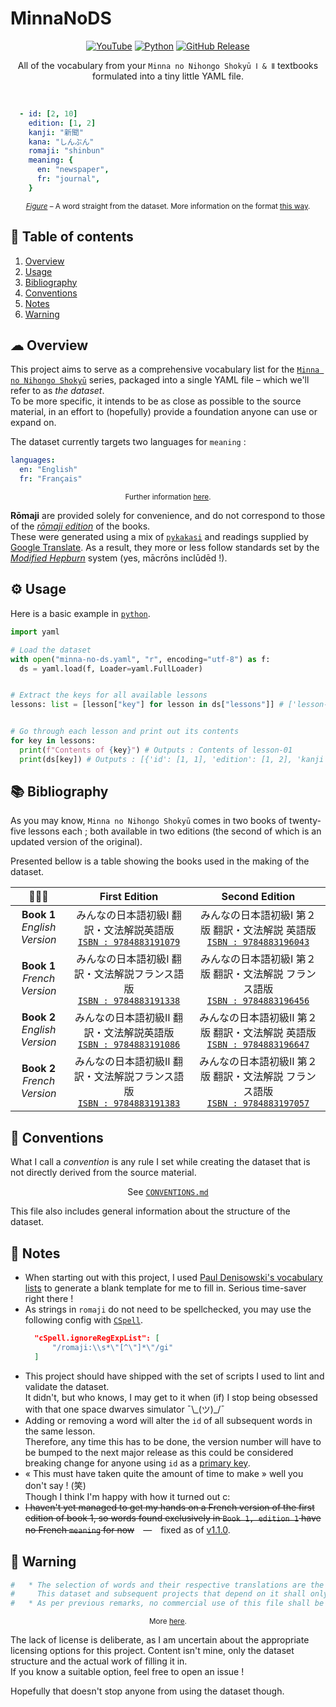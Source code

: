 # MinnaNoDS
<p align="center">
  <a href="https://yaml.org/">
    <img alt="YouTube" src="https://img.shields.io/badge/YAML-CB171E?logo=yaml&logoColor=fff&style=flat-square"
  /></a>
  <a href="https://en.wikipedia.org/wiki/Japanese_language">
    <img alt="Python" src="https://img.shields.io/badge/lang-%20%E6%97%A5%E6%9C%AC%E8%AA%9E-forestgreen?style=flat-square"
  /></a>
  <a href="https://github.com/vitto4/MinnaNoDS/releases">
    <img alt="GitHub Release" src="https://img.shields.io/github/v/release/vitto4/MinnaNoDS?style=flat-square"
  /></a>
  

</p>

<p align="center">All of the vocabulary from your <code>Minna no Nihongo Shokyū Ⅰ & Ⅱ</code> textbooks formulated into a tiny little YAML file.</p>

<br>


```yaml
  - id: [2, 10]
    edition: [1, 2]
    kanji: "新聞"
    kana: "しんぶん"
    romaji: "shinbun"
    meaning: {
      en: "newspaper",
      fr: "journal",
    }
```
<p align="center"><sup><ins><i>Figure</i></ins> – A word straight from the dataset. More information on the format <a href="https://github.com/vitto4/MinnaNoDS/blob/ae20b1408e2752642618312728ff817fe2479dd4/minna-no-ds.yaml#L93-L107">this way</a>.</sup></p>



## 🧭 Table of contents
1. [Overview](#-overview)
1. [Usage](#️-usage)
1. [Bibliography](#-bibliography)
1. [Conventions](#-conventions)
1. [Notes](#-notes)
1. [Warning](#-warning)

## ☁ Overview

This project aims to serve as a comprehensive vocabulary list for the [`Minna no Nihongo Shokyū`](https://www.3anet.co.jp/np/en/list.html?af=1&g=7-12-33&s=1 "みんなの日本語 初級 Ⅰ & Ⅱ") series, packaged into a single YAML file – which we'll refer to as *the dataset*. <br>
To be more specific, it intends to be as close as possible to the source material, in an effort to (hopefully) provide a foundation anyone can use or expand on.


The dataset currently targets two languages for `meaning` :
```yaml
languages:
  en: "English"
  fr: "Français"
```
<p align="center"><sup> Further information <a href="https://github.com/vitto4/MinnaNoDS/blob/ae20b1408e2752642618312728ff817fe2479dd4/minna-no-ds.yaml#L26-L31">here</a>.</sup></p>


**Rōmaji** are provided solely for convenience, and do not correspond to those of the [*rōmaji edition*](https://www.3anet.co.jp/np/en/books/2303/ "みんなの日本語 初級 ローマ字版") of the books. <br>
These were generated using a mix of [`pykakasi`](https://pypi.org/project/pykakasi/) and readings supplied by [Google Translate](https://translate.google.com/). As a result, they more or less follow standards set by the [*Modified Hepburn*](https://en.wikipedia.org/wiki/Hepburn_romanization#Variants) system (yes, mācrōns inclūdēd !).

## ⚙️ Usage

Here is a basic example in [`python`](https://www.python.org/).

```py
import yaml

# Load the dataset
with open("minna-no-ds.yaml", "r", encoding="utf-8") as f:
  ds = yaml.load(f, Loader=yaml.FullLoader)


# Extract the keys for all available lessons
lessons: list = [lesson["key"] for lesson in ds["lessons"]] # ['lesson-01', 'lesson-02', ...]


# Go through each lesson and print out its contents
for key in lessons:
  print(f"Contents of {key}") # Outputs : Contents of lesson-01
  print(ds[key]) # Outputs : [{'id': [1, 1], 'edition': [1, 2], 'kanji': None, 'kana': 'わたし', 'romaji': 'watashi', 'meaning': {'en': 'I', 'fr': 'je, moi'}}, ...]
```

## 📚 Bibliography

As you may know, `Minna no Nihongo Shokyū` comes in two books of twenty-five lessons each ; both available in two editions (the second of which is an updated version of the original).

Presented bellow is a table showing the books used in the making of the dataset.

| 📗📘📙 | First Edition | Second Edition |
|:-----:|:-------------:|:--------------:|
| **Book 1**<br>*English Version*  | みんなの日本語初級Ⅰ 翻訳・文法解説英語版<br>[`ISBN : 9784883191079`](https://web.archive.org/web/20040820203739/http://www.3anet.co.jp/english/text_e_m_trans.html) | みんなの日本語初級Ⅰ 第２版 翻訳・文法解説 英語版<br>[`ISBN : 9784883196043`](https://www.3anet.co.jp/np/en/books/2302/) |
| **Book 1**<br>*French Version*  | みんなの日本語初級Ⅰ 翻訳・文法解説フランス語版<br>[`ISBN : 9784883191338`](https://web.archive.org/web/20040820203739/http://www.3anet.co.jp/english/text_e_m_trans.html)|  みんなの日本語初級Ⅰ 第２版 翻訳・文法解説 フランス語版<br>[`ISBN : 9784883196456`](https://www.3anet.co.jp/np/en/books/2312/) |
| **Book 2**<br>*English Version* | みんなの日本語初級Ⅱ 翻訳・文法解説英語版<br>[`ISBN : 9784883191086`](https://web.archive.org/web/20040820203739/http://www.3anet.co.jp/english/text_e_m_trans.html) | みんなの日本語初級Ⅱ 第２版 翻訳・文法解説 英語版<br>[`ISBN : 9784883196647`](https://www.3anet.co.jp/np/en/books/2402/) |
| **Book 2**<br>*French Version* | みんなの日本語初級Ⅱ 翻訳・文法解説フランス語版<br>[`ISBN : 9784883191383`](https://web.archive.org/web/20040820203739/http://www.3anet.co.jp/english/text_e_m_trans.html) | みんなの日本語初級Ⅱ 第２版 翻訳・文法解説 フランス語版<br>[`ISBN : 9784883197057`](https://www.3anet.co.jp/np/en/books/2412/) |


## 🚦 Conventions

What I call a *convention* is any rule I set while creating the dataset that is not directly derived from the source material.

<p align="center">
  See 
  <a href="https://github.com/vitto4/MinnaNoDS/blob/main/CONVENTIONS.md">
    <code>CONVENTIONS.md</code>
  </a>
</p>

This file also includes general information about the structure of the dataset.

## 🔖 Notes

- When starting out with this project, I used [Paul Denisowski's vocabulary lists](http://www.denisowski.org/Japanese/Japanese.html) to generate a blank template for me to fill in. Serious time-saver right there !
- As strings in `romaji` do not need to be spellchecked, you may use the following config with [`CSpell`](https://cspell.org/).
  ```json
    "cSpell.ignoreRegExpList": [
        "/romaji:\\s*\"[^\"]*\"/gi"
    ]
  ```
- This project should have shipped with the set of scripts I used to lint and validate the dataset. <br>
  It didn't, but who knows, I may get to it when (if) I stop being obsessed with that one space dwarves simulator ¯\\\_(ツ)_/¯
- Adding or removing a word will alter the `id` of all subsequent words in the same lesson. <br>
  Therefore, any time this has to be done, the version number will have to be bumped to the next major release as this could be considered breaking change for anyone using `id` as a [primary key](## "Which it intends to be, when it is in fact more of something I believed to be called a `natural key` and may thus be unstable.").
- « This must have taken quite the amount of time to make » well you don't say ! (笑) <br>
  Though I think I'm happy with how it turned out c:
- ~~I haven't yet managed to get my hands on a French version of the first edition of book 1, so words found exclusively in `Book 1, edition 1` have no French `meaning` for now~~　—　fixed as of [v1.1.0](https://github.com/vitto4/MinnaNoDS/releases/tag/v1.1.0).



## 🚧 Warning

```yaml
#   * The selection of words and their respective translations are the sole property of 3A Corporation.
#     This dataset and subsequent projects that depend on it shall only be used *in conjunction with* – and not *as a substitute for* – the books ; so as to not cause any financial harm to the IP owners.
#   * As per previous remarks, no commercial use of this file shall be admissible.
```
<p align="center"><sup> More <a href="https://github.com/vitto4/MinnaNoDS/blob/ae20b1408e2752642618312728ff817fe2479dd4/minna-no-ds.yaml#L12-L14">here</a>.</sup></p>

The lack of license is deliberate, as I am uncertain about the appropriate licensing options for this project.
Content isn't mine, only the dataset structure and the actual work of filling it in. <br>
If you know a suitable option, feel free to open an issue !

Hopefully that doesn't stop anyone from using the dataset though.
